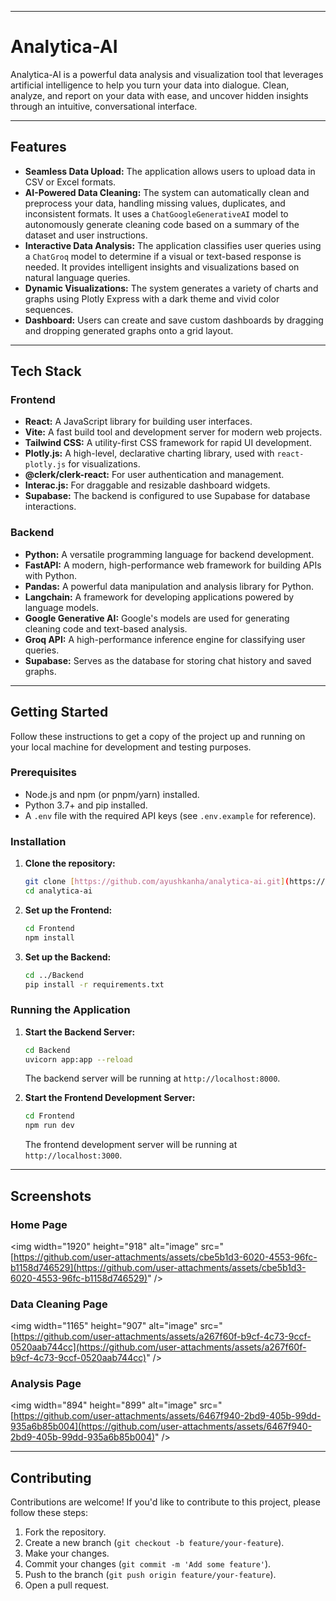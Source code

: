 -----

# Analytica-AI

Analytica-AI is a powerful data analysis and visualization tool that leverages artificial intelligence to help you turn your data into dialogue. Clean, analyze, and report on your data with ease, and uncover hidden insights through an intuitive, conversational interface.

-----

## Features

  - **Seamless Data Upload:** The application allows users to upload data in CSV or Excel formats.
  - **AI-Powered Data Cleaning:** The system can automatically clean and preprocess your data, handling missing values, duplicates, and inconsistent formats. It uses a `ChatGoogleGenerativeAI` model to autonomously generate cleaning code based on a summary of the dataset and user instructions.
  - **Interactive Data Analysis:** The application classifies user queries using a `ChatGroq` model to determine if a visual or text-based response is needed. It provides intelligent insights and visualizations based on natural language queries.
  - **Dynamic Visualizations:** The system generates a variety of charts and graphs using Plotly Express with a dark theme and vivid color sequences.
  - **Dashboard:** Users can create and save custom dashboards by dragging and dropping generated graphs onto a grid layout.

-----

## Tech Stack

### Frontend

  - **React:** A JavaScript library for building user interfaces.
  - **Vite:** A fast build tool and development server for modern web projects.
  - **Tailwind CSS:** A utility-first CSS framework for rapid UI development.
  - **Plotly.js:** A high-level, declarative charting library, used with `react-plotly.js` for visualizations.
  - **@clerk/clerk-react:** For user authentication and management.
  - **Interac.js:** For draggable and resizable dashboard widgets.
  - **Supabase:** The backend is configured to use Supabase for database interactions.

### Backend

  - **Python:** A versatile programming language for backend development.
  - **FastAPI:** A modern, high-performance web framework for building APIs with Python.
  - **Pandas:** A powerful data manipulation and analysis library for Python.
  - **Langchain:** A framework for developing applications powered by language models.
  - **Google Generative AI:** Google's models are used for generating cleaning code and text-based analysis.
  - **Groq API:** A high-performance inference engine for classifying user queries.
  - **Supabase:** Serves as the database for storing chat history and saved graphs.

-----

## Getting Started

Follow these instructions to get a copy of the project up and running on your local machine for development and testing purposes.

### Prerequisites

  - Node.js and npm (or pnpm/yarn) installed.
  - Python 3.7+ and pip installed.
  - A `.env` file with the required API keys (see `.env.example` for reference).

### Installation

1.  **Clone the repository:**

    ```bash
    git clone [https://github.com/ayushkanha/analytica-ai.git](https://github.com/ayushkanha/analytica-ai.git)
    cd analytica-ai
    ```

2.  **Set up the Frontend:**

    ```bash
    cd Frontend
    npm install
    ```

3.  **Set up the Backend:**

    ```bash
    cd ../Backend
    pip install -r requirements.txt
    ```

### Running the Application

1.  **Start the Backend Server:**

    ```bash
    cd Backend
    uvicorn app:app --reload
    ```

    The backend server will be running at `http://localhost:8000`.

2.  **Start the Frontend Development Server:**

    ```bash
    cd Frontend
    npm run dev
    ```

    The frontend development server will be running at `http://localhost:3000`.

-----

## Screenshots

### Home Page

\<img width="1920" height="918" alt="image" src="[https://github.com/user-attachments/assets/cbe5b1d3-6020-4553-96fc-b1158d746529](https://github.com/user-attachments/assets/cbe5b1d3-6020-4553-96fc-b1158d746529)" /\>

### Data Cleaning Page

\<img width="1165" height="907" alt="image" src="[https://github.com/user-attachments/assets/a267f60f-b9cf-4c73-9ccf-0520aab744cc](https://github.com/user-attachments/assets/a267f60f-b9cf-4c73-9ccf-0520aab744cc)" /\>

### Analysis Page

\<img width="894" height="899" alt="image" src="[https://github.com/user-attachments/assets/6467f940-2bd9-405b-99dd-935a6b85b004](https://github.com/user-attachments/assets/6467f940-2bd9-405b-99dd-935a6b85b004)" /\>

-----

## Contributing

Contributions are welcome\! If you'd like to contribute to this project, please follow these steps:

1.  Fork the repository.
2.  Create a new branch (`git checkout -b feature/your-feature`).
3.  Make your changes.
4.  Commit your changes (`git commit -m 'Add some feature'`).
5.  Push to the branch (`git push origin feature/your-feature`).
6.  Open a pull request.
